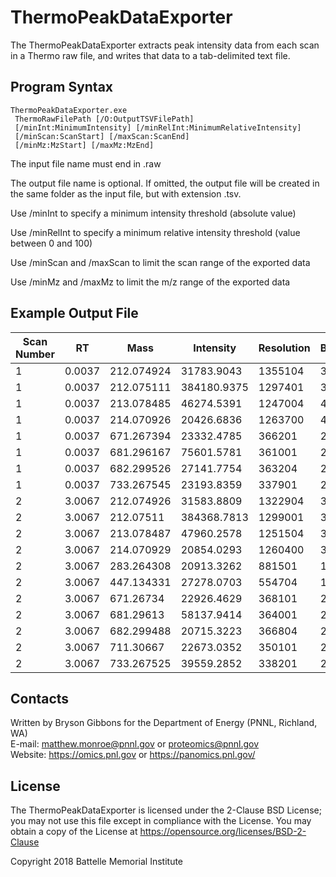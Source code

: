 # ThermoPeakDataExporter

The ThermoPeakDataExporter extracts peak intensity data 
from each scan in a Thermo raw file, and writes that data
to a tab-delimited text file.

## Program Syntax

```
ThermoPeakDataExporter.exe
 ThermoRawFilePath [/O:OutputTSVFilePath]
 [/minInt:MinimumIntensity] [/minRelInt:MinimumRelativeIntensity]
 [/minScan:ScanStart] [/maxScan:ScanEnd]
 [/minMz:MzStart] [/maxMz:MzEnd]
```

The input file name must end in .raw

The output file name is optional. If omitted, the output file will be created
in the same folder as the input file, but with extension .tsv.

Use /minInt to specify a minimum intensity threshold (absolute value)

Use /minRelInt to specify a minimum relative intensity threshold (value between 0 and 100)

Use /minScan and /maxScan to limit the scan range of the exported data

Use /minMz and /maxMz to limit the m/z range of the exported data

## Example Output File

| Scan Number | RT | Mass | Intensity | Resolution | Baseline | Noise | Charge | SignalToNoise | RelativeIntensity |
|-------------|----|------|-----------|------------|----------|-------|--------|---------------|-------------------|
| 1 | 0.0037 | 212.074924 | 31783.9043 | 1355104 | 3.9968 | 43.2763 | 0 | 734.4418 | 8.2732 |
| 1 | 0.0037 | 212.075111 | 384180.9375 | 1297401 | 3.9968 | 43.2763 | 0 | 8877.3904 | 100 |
| 1 | 0.0037 | 213.078485 | 46274.5391 | 1247004 | 4.1086 | 43.627 | 0 | 1060.6848 | 12.045 |
| 1 | 0.0037 | 214.070926 | 20426.6836 | 1263700 | 4.2191 | 43.9739 | 0 | 464.5181 | 5.3169 |
| 1 | 0.0037 | 671.267394 | 23332.4785 | 366201 | 26.7497 | 82.0103 | 0 | 284.5067 | 6.0733 |
| 1 | 0.0037 | 681.296167 | 75601.5781 | 361001 | 26.9184 | 82.3053 | 0 | 918.5511 | 19.6786 |
| 1 | 0.0037 | 682.299526 | 27141.7754 | 363204 | 26.9352 | 82.3348 | 0 | 329.6515 | 7.0648 |
| 1 | 0.0037 | 733.267545 | 23193.8359 | 337901 | 27.7925 | 83.8339 | 0 | 276.6643 | 6.0372 |
| 2 | 3.0067 | 212.074926 | 31583.8809 | 1322904 | 3.0378 | 41.144 | 0 | 767.6425 | 8.2171 |
| 2 | 3.0067 | 212.07511 | 384368.7813 | 1299001 | 3.0379 | 41.1441 | 0 | 9342.024 | 100 |
| 2 | 3.0067 | 213.078487 | 47960.2578 | 1251504 | 3.1944 | 41.4723 | 0 | 1156.442 | 12.4777 |
| 2 | 3.0067 | 214.070929 | 20854.0293 | 1260400 | 3.3492 | 41.7969 | 0 | 498.9375 | 5.4255 |
| 2 | 3.0067 | 283.264308 | 20913.3262 | 881501 | 11.066 | 55.8397 | 0 | 374.5242 | 5.441 |
| 2 | 3.0067 | 447.134331 | 27278.0703 | 554704 | 18.6603 | 67.9551 | 0 | 401.413 | 7.0968 |
| 2 | 3.0067 | 671.26734 | 22926.4629 | 368101 | 24.8662 | 76.7817 | 0 | 298.5928 | 5.9647 |
| 2 | 3.0067 | 681.29613 | 58137.9414 | 364001 | 25.0193 | 77.0032 | 0 | 755.0072 | 15.1256 |
| 2 | 3.0067 | 682.299488 | 20715.3223 | 366804 | 25.0346 | 77.0253 | 0 | 268.9417 | 5.3894 |
| 2 | 3.0067 | 711.30667 | 22673.0352 | 350101 | 25.4775 | 77.6659 | 0 | 291.9305 | 5.8988 |
| 2 | 3.0067 | 733.267525 | 39559.2852 | 338201 | 25.8128 | 78.1508 | 0 | 506.1915 | 10.292 |

## Contacts

Written by Bryson Gibbons for the Department of Energy (PNNL, Richland, WA) \
E-mail: matthew.monroe@pnnl.gov or proteomics@pnnl.gov \
Website: https://omics.pnl.gov or https://panomics.pnl.gov/

## License

The ThermoPeakDataExporter is licensed under the 2-Clause BSD License; 
you may not use this file except in compliance with the License.  You may obtain 
a copy of the License at https://opensource.org/licenses/BSD-2-Clause

Copyright 2018 Battelle Memorial Institute
